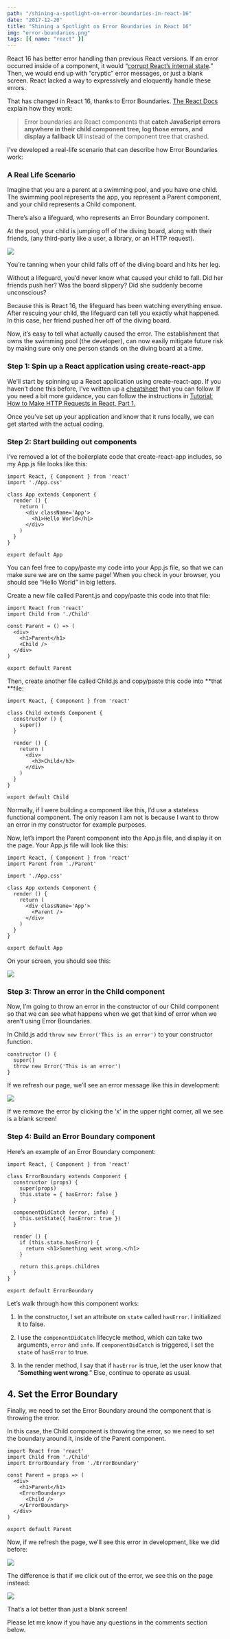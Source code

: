 ```yaml
---
path: "/shining-a-spotlight-on-error-boundaries-in-react-16"
date: "2017-12-20"
title: "Shining a Spotlight on Error Boundaries in React 16"
img: "error-boundaries.png"
tags: [{ name: "react" }]
---
```


React 16 has better error handling than previous React versions. If an error occurred inside of a component, it would “[corrupt React’s internal state](https://reactjs.org/blog/2017/07/26/error-handling-in-react-16.html).” Then, we would end up with “cryptic” error messages, or just a blank screen. React lacked a way to expressively and eloquently handle these errors.

That has changed in React 16, thanks to Error Boundaries. [The React Docs](https://reactjs.org/blog/2017/07/26/error-handling-in-react-16.html) explain how they work:

> Error boundaries are React components that **catch JavaScript errors anywhere in their child component tree, log those errors, and display a fallback UI** instead of the component tree that crashed.

I’ve developed a real-life scenario that can describe how Error Boundaries work:

### A Real Life Scenario

Imagine that you are a parent at a swimming pool, and you have one child. The swimming pool represents the app, you represent a Parent component, and your child represents a Child component.

There’s also a lifeguard, who represents an Error Boundary component.

At the pool, your child is jumping off of the diving board, along with their friends, (any third-party like a user, a library, or an HTTP request).

![](https://cdn-images-1.medium.com/max/8000/1*iOfnthtlUQvX5hmyLWAEAw.jpeg)

You’re tanning when your child falls off of the diving board and hits her leg.

Without a lifeguard, you’d never know what caused your child to fall. Did her friends push her? Was the board slippery? Did she suddenly become unconscious?

Because this is React 16, the lifeguard has been watching everything ensue. After rescuing your child, the lifeguard can tell you exactly what happened. In this case, her friend pushed her off of the diving board.

Now, it’s easy to tell what actually caused the error. The establishment that owns the swimming pool (the developer), can now easily mitigate future risk by making sure only one person stands on the diving board at a time.

### Step 1: Spin up a React application using create-react-app

We’ll start by spinning up a React application using create-react-app. If you haven’t done this before, I’ve written up a [cheatsheet](https://gist.github.com/maecapozzi/41e249c24e683647babf451c675b22c8) that you can follow. If you need a bit more guidance, you can follow the instructions in [Tutorial: How to Make HTTP Requests in React, Part 1.](https://hackernoon.com/tutorial-how-to-make-http-requests-in-react-part-1-f7afa3cd0cc8)

Once you’ve set up your application and know that it runs locally, we can get started with the actual coding.

### Step 2: Start building out components

I’ve removed a lot of the boilerplate code that create-react-app includes, so my App.js file looks like this:

    import React, { Component } from 'react'
    import './App.css'

    class App extends Component {
      render () {
        return (
          <div className='App'>
            <h1>Hello World</h1>
          </div>
        )
      }
    }

    export default App

You can feel free to copy/paste my code into your App.js file, so that we can make sure we are on the same page! When you check in your browser, you should see “Hello World” in big letters.

Create a new file called Parent.js and copy/paste this code into that file:

    import React from 'react'
    import Child from './Child'

    const Parent = () => (
      <div>
        <h1>Parent</h1>
        <Child />
      </div>
    )

    export default Parent

Then, create another file called Child.js and copy/paste this code into **that **file:

    import React, { Component } from 'react'

    class Child extends Component {
      constructor () {
        super()
      }

      render () {
        return (
          <div>
            <h3>Child</h3>
          </div>
        )
      }
    }

    export default Child

Normally, if I were building a component like this, I’d use a stateless functional component. The only reason I am not is because I want to throw an error in my constructor for example purposes.

Now, let’s import the Parent component into the App.js file, and display it on the page. Your App.js file will look like this:

    import React, { Component } from 'react'
    import Parent from './Parent'

    import './App.css'

    class App extends Component {
      render () {
        return (
          <div className='App'>
            <Parent />
          </div>
        )
      }
    }

    export default App

On your screen, you should see this:

![](https://cdn-images-1.medium.com/max/2776/1*dYGGyoi8QVKpESM32mLweQ.png)

### Step 3: Throw an error in the Child component

Now, I’m going to throw an error in the constructor of our Child component so that we can see what happens when we get that kind of error when we aren’t using Error Boundaries.

In Child.js add `throw new Error('This is an error')` to your constructor function.

    constructor () {
      super()
      throw new Error('This is an error')
    }

If we refresh our page, we’ll see an error message like this in development:

![](https://cdn-images-1.medium.com/max/2228/1*bJQmdTocaNOknnZ33AdE2g.png)

If we remove the error by clicking the ‘x’ in the upper right corner, all we see is a blank screen!

### Step 4: Build an Error Boundary component

Here’s an example of an Error Boundary component:

    import React, { Component } from 'react'

    class ErrorBoundary extends Component {
      constructor (props) {
        super(props)
        this.state = { hasError: false }
      }

      componentDidCatch (error, info) {
        this.setState({ hasError: true })
      }

      render () {
        if (this.state.hasError) {
          return <h1>Something went wrong.</h1>
        }

        return this.props.children
      }
    }

    export default ErrorBoundary

Let’s walk through how this component works:

1.  In the constructor, I set an attribute on `state` called `hasError`. I initialized it to false.

2.  I use the `componentDidCatch` lifecycle method, which can take two arguments, `error` and `info`.
    If `componentDidCatch` is triggered, I set the `state` of `hasError` to true.

3.  In the render method, I say that if `hasError` is true, let the user know that “**Something went wrong**.”
    Else, continue to operate as usual.

## 4. Set the Error Boundary

Finally, we need to set the Error Boundary around the component that is throwing the error.

In this case, the Child component is throwing the error, so we need to set the boundary around it, inside of the Parent component.

    import React from 'react'
    import Child from './Child'
    import ErrorBoundary from './ErrorBoundary'

    const Parent = props => (
      <div>
        <h1>Parent</h1>
        <ErrorBoundary>
          <Child />
        </ErrorBoundary>
      </div>
    )

    export default Parent

Now, if we refresh the page, we’ll see this error in development, like we did before:

![](https://cdn-images-1.medium.com/max/2542/1*peWHs4KtWr_HYNQMzp6wlQ.png)

The difference is that if we click out of the error, we see this on the page instead:

![](https://cdn-images-1.medium.com/max/2316/1*V95WK7lf9sGQqBbahs1dfQ.png)

That’s a lot better than just a blank screen!

Please let me know if you have any questions in the comments section below.
